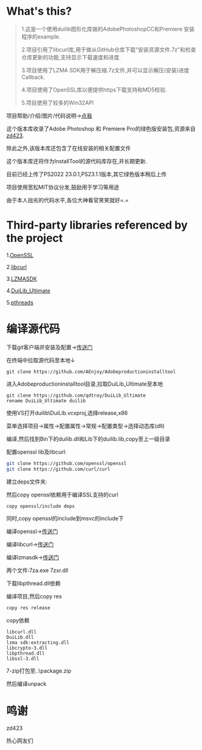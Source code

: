 # What's this?

> 1.这是一个使用duilib图形化库做的AdobePhotoshopCC和Premiere 安装程序的example.
>
> 2.项目引用了libcurl库,用于做从GitHub仓库下载"安装资源文件.7z"和检查仓库更新的功能,支持显示下载速度和进度.
>
> 3.项目使用了LZMA SDK用于解压缩.7z文件,并可以显示解压(安装)进度Callback.
>
> 4.项目使用了OpenSSL库以便提供https下载支持和MD5校验.
>
> 5.项目使用了较多的Win32API



项目帮助/介绍/图片/代码说明->[点我](doc\readme.md)



这个版本库收录了Adobe Photoshop 和 Premiere Pro的绿色版安装包,资源来自[zd423](https://www.423down.com/).

除此之外,该版本库还包含了在线安装的相关配置文件

这个版本库还将作为InstallTool的源代码库存在,并长期更新.



目前已经上传了PS2022 23.0.1,PS23.1.1版本,其它绿色版本稍后上传

项目使用宽松MIT协议分发,鼓励用于学习等用途

由于本人拙劣的代码水平,各位大神看官笑笑就好=.=

# Third-party libraries referenced by the project

1.[OpenSSL](https://github.com/openssl/openssl)

2.[libcurl](https://github.com/curl/curl)

3.[LZMASDK](https://www.7-zip.org/sdk.html)

4.[DuiLib_Ultimate](https://github.com/qdtroy/DuiLib_Ultimate)

5.[pthreads](https://sourceware.org/pthreads-win32/)

# 编译源代码

下载git客户端并安装及配置→[传送门](https://www.runoob.com/manual/git-guide/)

在终端中拉取源代码至本地↓

```
git clone https://github.com/AEnjoy/Adobeproductioninstalltool
```

进入Adobeproductioninstalltool目录,拉取DuiLib_Ultimate至本地

```
git clone https://github.com/qdtroy/DuiLib_Ultimate
rename DuiLib_Ultimate duilib
```

使用VS打开duilib\DuiLib.vcxproj,选择release,x86

菜单选择项目→属性→配置属性→常规→配置类型→选择动态库(dll)

编译,然后找到Bin下的duilib.dll和Lib下的duilib.lib,copy至上一级目录

配置openssl lib及libcurl:

```bash
git clone https://github.com/openssl/openssl
git clone https://github.com/curl/curl
```

建立deps文件夹:

然后copy openssl依赖用于编译SSL支持的curl

```bash
copy openssl/include deps
```

同时,copy openssl的include到msvc的include下

编译openssl→[传送门](https://blog.csdn.net/wzfgd/article/details/109745506)

编译libcurl→[传送门](https://blog.csdn.net/Sakuya__/article/details/113246127)

编译lzmasdk→[传送门](https://www.cnblogs.com/greenerycn/archive/2011/10/26/7zSDK_cpp_compile.html)

两个文件:7za.exe 7zxr.dll

下载libpthread.dll依赖

编译项目,然后copy res

```bash
copy res release
```

copy依赖

```
libcurl.dll
DuiLib.dll
lzma sdk:extracting.dll
libcrypto-3.dll
libpthread.dll
libssl-3.dll
```

7-zip打包至..\package.zip

然后编译unpack

# 鸣谢

zd423

热心网友们

